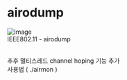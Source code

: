 # airodump

![image](https://user-images.githubusercontent.com/60957575/106087181-cd120200-6166-11eb-91e4-f0768e7b2123.png)
<br>
IEEE802.11 - airodump 

<br>
추후 멀티스레드 channel hoping 기능 추가
<br>사용법
(  ./airmon <interface> )
